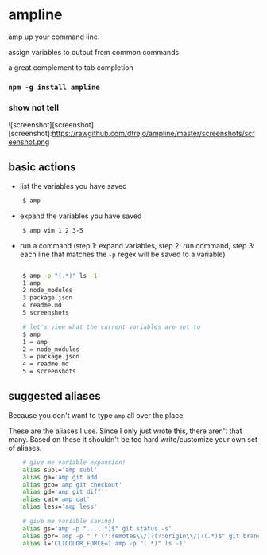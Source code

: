 # ampline
amp up your command line.

assign variables to output from common commands

a great complement to tab completion

### `npm -g install ampline`

### show not tell

![screenshot][screenshot]
[screenshot]:https://rawgithub.com/dtrejo/ampline/master/screenshots/screenshot.png


## basic actions

- list the variables you have saved
```sh
    $ amp
```

- expand the variables you have saved
```sh
    $ amp vim 1 2 3-5
```

- run a command (step 1: expand variables, step 2: run command, step 3: each line
  that matches the `-p` regex will be saved to a variable)
```sh

    $ amp -p "(.*)" ls -1
    1 amp
    2 node_modules
    3 package.json
    4 readme.md
    5 screenshots

    # let's view what the current variables are set to
    $ amp
    1 = amp
    2 = node_modules
    3 = package.json
    4 = readme.md
    5 = screenshots
```

## suggested aliases
Because you don't want to type `amp` all over the place.

These are the aliases I use. Since I only just wrote this, there aren't that
many. Based on these it shouldn't be too hard write/customize your own set of
aliases.

```sh
    # give me variable expansion!
    alias subl='amp subl'
    alias ga='amp git add'
    alias gco='amp git checkout'
    alias gd='amp git diff'
    alias cat='amp cat'
    alias less='amp less'

    # give me variable saving!
    alias gs='amp -p "...(.*)$" git status -s'
    alias gbr='amp -p " ? (?:remotes\\/)?(?:origin\\/)?(.*)$" git branch' # supports -a, -r flags
    alias l='CLICOLOR_FORCE=1 amp -p "(.*)" ls -1'
```
